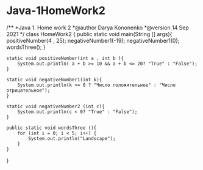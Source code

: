# Java-1HomeWork2
/**
*Java 1. Home work 2
*@author Darya Kononenko
*@version 14 Sep 2021
*/
class HomeWork2 {
	public static void main(String [] args){
		positiveNumber(4 , 25);
		negativeNumber1(-19);
		negativeNumber1(0);
		wordsThree();
	}
	
	static void positiveNumber(int a , int b ){
		System.out.println( a + b >= 10 && a + b <= 20? "True" : "False");
	}
	
	static void negativeNumber1(int k){
		System.out.println(k >= 0 ? "Число положительное" : "Число отрицательное");
	}
	
	static void negativeNumber2 (int c){
		System.out.println(c < 0? "True" : "False");
	}
	
	public static void wordsThree (){
		for (int i = 0; i < 5; i++) {
			System.out.println("Landscape");
		}
	}
}

